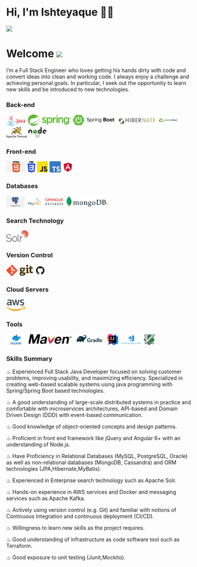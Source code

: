 # Hi, I'm Ishteyaque 👋🏾


<img height="200" src="https://user-images.githubusercontent.com/26144363/179538061-ce342737-6899-4a46-9557-fda57565ab61.jpg">

# Welcome <img src="https://media.giphy.com/media/mGcNjsfWAjY5AEZNw6/giphy.gif" width="50">
I’m a Full Stack Engineer who loves getting his hands dirty with code and convert ideas into clean and working code. I always enjoy a challenge and achieving personal goals. In particular, I seek out the opportunity to learn new skills and be introduced to new technologies.


### Back-end

<code><img height="30" src="https://raw.githubusercontent.com/ishteyaqueahmad/ishteyaqueahmad/master/images/java.png"></code>
<code><img height="30" src="https://raw.githubusercontent.com/ishteyaqueahmad/ishteyaqueahmad/master/images/spring.png"></code>
<code><img height="30" src="https://raw.githubusercontent.com/ishteyaqueahmad/ishteyaqueahmad/master/images/boot.png"></code>
<code><img height="30" src="https://raw.githubusercontent.com/ishteyaqueahmad/ishteyaqueahmad/master/images/hibernate.png"></code>
<code><img height="30" src="https://raw.githubusercontent.com/ishteyaqueahmad/ishteyaqueahmad/master/images/spring-cloud.png"></code>
<code><img height="30" src="https://raw.githubusercontent.com/ishteyaqueahmad/ishteyaqueahmad/master/images/tomcat.png"></code>
<code><img height="30" src="https://raw.githubusercontent.com/ishteyaqueahmad/ishteyaqueahmad/master/images/nodejs.png"></code>

### Front-end

<code><img height="30" src="https://raw.githubusercontent.com/ishteyaqueahmad/ishteyaqueahmad/master/images/html.png"></code>
<code><img height="30" src="https://raw.githubusercontent.com/ishteyaqueahmad/ishteyaqueahmad/master/images/css3.png"></code>
<code><img height="30" src="https://raw.githubusercontent.com/ishteyaqueahmad/ishteyaqueahmad/master/images/js.png"></code>
<code><img height="30" src="https://raw.githubusercontent.com/ishteyaqueahmad/ishteyaqueahmad/master/images/typescript.png"></code>
<code><img height="30" src="https://github.com/ishteyaqueahmad/ishteyaqueahmad/blob/master/images/angular.png"></code>

### Databases

<code><img height="30" src="https://raw.githubusercontent.com/ishteyaqueahmad/ishteyaqueahmad/master/images/postgresql.png"></code>
<code><img height="30" src="https://raw.githubusercontent.com/ishteyaqueahmad/ishteyaqueahmad/master/images/mysql.svg"></code>
<code><img height="30" src="https://raw.githubusercontent.com/ishteyaqueahmad/ishteyaqueahmad/master/images/oracle.png"></code>
<code><img height="30" src="https://raw.githubusercontent.com/ishteyaqueahmad/ishteyaqueahmad/master/images/mongodb.png"></code>

### Search Technology

<code><img height="30" src="https://raw.githubusercontent.com/ishteyaqueahmad/ishteyaqueahmad/master/images/solr.png"></code>

### Version Control

<code><img height="30" src="https://raw.githubusercontent.com/ishteyaqueahmad/ishteyaqueahmad/master/images/git.png"></code>
<code><img height="30" src="https://raw.githubusercontent.com/ishteyaqueahmad/ishteyaqueahmad/master/images/github.png"></code>

### Cloud Servers

<code><img height="30" src="https://raw.githubusercontent.com/ishteyaqueahmad/ishteyaqueahmad/master/images/aws.png"></code>

### Tools

<code><img height="30" src="https://raw.githubusercontent.com/ishteyaqueahmad/ishteyaqueahmad/master/images/docker.png"></code>
<code><img height="30" src="https://raw.githubusercontent.com/ishteyaqueahmad/ishteyaqueahmad/master/images/maven.png"></code>
<code><img height="30" src="https://raw.githubusercontent.com/ishteyaqueahmad/ishteyaqueahmad/master/images/gradle.png"></code>
<code><img height="30" src="https://raw.githubusercontent.com/ishteyaqueahmad/ishteyaqueahmad/master/images/intellij.png"></code>
<code><img height="30" src="https://raw.githubusercontent.com/ishteyaqueahmad/ishteyaqueahmad/master/images/vc.png"></code>
<code><img height="30" src="https://raw.githubusercontent.com/ishteyaqueahmad/ishteyaqueahmad/master/images/vim.png"></code>


### Skills Summary 

♨ Experienced Full Stack Java Developer focused on solving customer problems, improving usability, and maximizing efficiency. Specialized in creating web-based scalable systems using java programming with Spring/Spring Boot based technologies.   

♨ A good understanding of large-scale distributed systems in practice and comfortable with microservices architectures, API-based and       Domain Driven Design (DDD) with event-based communication.   

♨ Good knowledge of object-oriented concepts and design patterns.   

♨ Proficient in front end framework like jQuery and Angular 6+ with an understanding of Node.js.   

♨ Have Proficiency in Relational Databases (MySQL, PostgreSQL, Oracle) as well as non-relational databases (MongoDB, Cassandra) and ORM technologies (JPA,Hibernate,MyBatis).  

♨ Experienced in Enterprise search technology such as Apache Solr.

♨ Hands-on experience in AWS services and Docker and messaging services such as Apache Kafka.   

♨ Actively using version control (e.g. Git) and familiar with notions of Continuous Integration and continuous deployment (CI/CD).  

♨ Willingness to learn new skills as the project requires.   

♨ Good understanding of infrastructure as code software tool such as Terraform.

♨ Good exposure to unit testing (Junit,Mockito).
